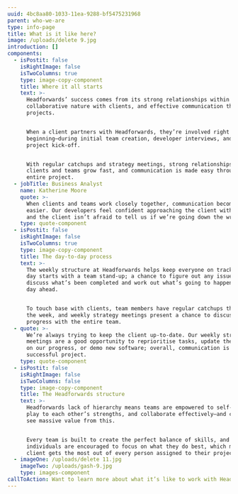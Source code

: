 ```yaml
---
uuid: 4bc8aa80-1033-11ea-9288-bf5475231968
parent: who-we-are
type: info-page
title: What is it like here?
image: /uploads/delete 9.jpg
introduction: []
components:
  - isPostit: false
    isRightImage: false
    isTwoColumns: true
    type: image-copy-component
    title: Where it all starts
    text: >-
      Headforwards’ success comes from its strong relationships within teams,
      collaborative nature with clients, and effective communication throughout
      projects.


      When a client partners with Headforwards, they’re involved right from the
      beginning—during initial team creation, developer interviews, and the
      project kick-off.


      With regular catchups and strategy meetings, strong relationships between
      clients and teams grow fast, and communication is made easy throughout the
      entire project.
  - jobTitle: Business Analyst
    name: Katherine Moore
    quote: >-
      When clients and teams work closely together, communication becomes much
      easier. Our developers feel confident approaching the client with issues,
      and the client isn’t afraid to tell us if we’re going down the wrong path.
    type: quote-component
  - isPostit: false
    isRightImage: false
    isTwoColumns: true
    type: image-copy-component
    title: The day-to-day process
    text: >-
      The weekly structure at Headforwards helps keep everyone on track. Every
      day starts with a team stand-up; a chance to figure out any issues,
      discuss what’s been completed and work out what’s going to happen in the
      day ahead.


      To touch base with clients, team members have regular catchups throughout
      the week, and weekly strategy meetings present a chance to discuss
      progress with the entire team.
  - quote: >-
      We’re always trying to keep the client up-to-date. Our weekly strategy
      meetings are a good opportunity to reprioritise tasks, update the client
      on our progress, or demo new software; overall, communication is key to a
      successful project.
    type: quote-component
  - isPostit: false
    isRightImage: false
    isTwoColumns: false
    type: image-copy-component
    title: The Headforwards structure
    text: >-
      Headforwards lack of hierarchy means teams are empowered to self-organise,
      play to each other’s strengths, and collaborate effectively—and clients
      see massive value from this.


      Every team is built to create the perfect balance of skills, and
      individuals are encouraged to focus on what they do best, which means the
      client gets the most out of every person assigned to their project.
  - imageOne: /uploads/delete 11.jpg
    imageTwo: /uploads/gash-9.jpg
    type: images-component
callToAction: Want to learn more about what it’s like to work with Headforwards?
---
```


